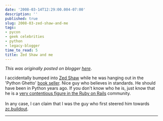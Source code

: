 ```yaml
---
date: '2008-03-14T12:29:00.004-07:00'
description: ''
published: true
slug: 2008-03-zed-shaw-and-me
tags:
- pycon
- geek celebrities
- python
- legacy-blogger
time_to_read: 5
title: Zed Shaw and me
---
```


*This was originally posted on blogger [here](https://pydanny.blogspot.com/2008/03/zed-shaw-and-me.html)*.

I accidentally bumped into <a href="http://www.zedshaw.com/">Zed Shaw</a> while he was hanging out in the 'Python Ghetto' <a href="http://www.informit.com/">book seller</a>.  Nice guy who believes in standards.  He should have been in Python years ago.  If you don't know who he is,  just know that he is a <a href="http://www.zedshaw.com/rants/rails_is_a_ghetto.html">very contentious figure in the Ruby on Rails</a> community.<br /><br />In any case, I can claim that I was the guy who first steered him towards <a href="http://pypi.python.org/pypi/zc.buildout">zc.buildout</a>.

---

